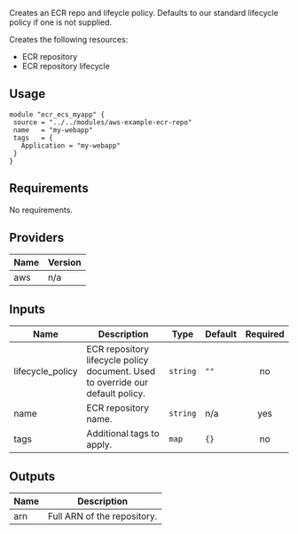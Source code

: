 Creates an ECR repo and lifeycle policy. Defaults to our standard lifecycle
policy if one is not supplied.

Creates the following resources:

* ECR repository
* ECR repository lifecycle

## Usage

```hcl
module "ecr_ecs_myapp" {
 source = "../../modules/aws-example-ecr-repo"
 name   = "my-webapp"
 tags   = {
   Application = "my-webapp"
 }
}
```

<!-- BEGINNING OF PRE-COMMIT-TERRAFORM DOCS HOOK -->
## Requirements

No requirements.

## Providers

| Name | Version |
|------|---------|
| aws | n/a |

## Inputs

| Name | Description | Type | Default | Required |
|------|-------------|------|---------|:--------:|
| lifecycle\_policy | ECR repository lifecycle policy document. Used to override our default policy. | `string` | `""` | no |
| name | ECR repository name. | `string` | n/a | yes |
| tags | Additional tags to apply. | `map` | `{}` | no |

## Outputs

| Name | Description |
|------|-------------|
| arn | Full ARN of the repository. |

<!-- END OF PRE-COMMIT-TERRAFORM DOCS HOOK -->
